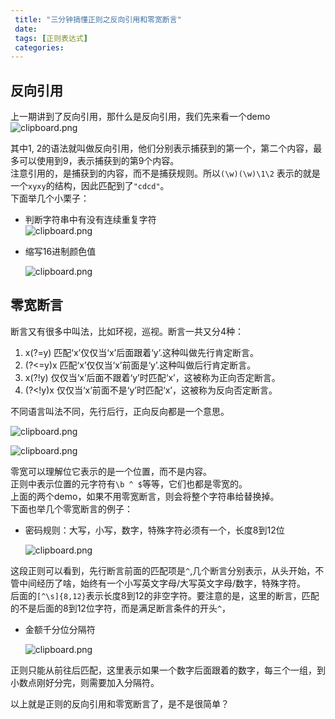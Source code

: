 ```yaml
---
 title: "三分钟搞懂正则之反向引用和零宽断言"
 date: 
 tags: [正则表达式]
 categories: 
---
```


反向引用
----

上一期讲到了反向引用，那什么是反向引用，我们先来看一个demo  
![clipboard.png](https://p1-jj.byteimg.com/tos-cn-i-t2oaga2asx/gold-user-assets/2019/12/31/16f5b5d143a4dce8~tplv-t2oaga2asx-jj-mark:3024:0:0:0:q75.awebp "clipboard.png")

其中1, 2的语法就叫做反向引用，他们分别表示捕获到的第一个，第二个内容，最多可以使用到9，表示捕获到的第9个内容。  
注意引用的，是捕获到的内容，而不是捕获规则。所以`(\w)(\w)\1\2` 表示的就是一个`xyxy`的结构，因此匹配到了`"cdcd"`。  
下面举几个小栗子：

*   判断字符串中有没有连续重复字符  
    ![clipboard.png](https://p1-jj.byteimg.com/tos-cn-i-t2oaga2asx/gold-user-assets/2019/12/31/16f5b5d143c6ea10~tplv-t2oaga2asx-jj-mark:3024:0:0:0:q75.awebp "clipboard.png")
*   缩写16进制颜色值
    
    ![clipboard.png](https://p1-jj.byteimg.com/tos-cn-i-t2oaga2asx/gold-user-assets/2019/12/31/16f5b5d143d83d3f~tplv-t2oaga2asx-jj-mark:3024:0:0:0:q75.awebp "clipboard.png")
    

零宽断言
----

断言又有很多中叫法，比如环视，巡视。断言一共又分4种：

1.  x(?=y) 匹配‘x’仅仅当‘x’后面跟着‘y’.这种叫做先行肯定断言。
2.  (?<=y)x 匹配‘x’仅仅当‘x’前面是‘y’.这种叫做后行肯定断言。
3.  x(?!y) 仅仅当‘x’后面不跟着‘y’时匹配‘x’，这被称为正向否定断言。
4.  (?<!y)x 仅仅当‘x’前面不是‘y’时匹配‘x’，这被称为反向否定断言。

不同语言叫法不同，先行后行，正向反向都是一个意思。

![clipboard.png](https://p1-jj.byteimg.com/tos-cn-i-t2oaga2asx/gold-user-assets/2019/12/31/16f5b5d143dd6a46~tplv-t2oaga2asx-jj-mark:3024:0:0:0:q75.awebp "clipboard.png")

![clipboard.png](https://p1-jj.byteimg.com/tos-cn-i-t2oaga2asx/gold-user-assets/2019/12/31/16f5b5d16d2dc048~tplv-t2oaga2asx-jj-mark:3024:0:0:0:q75.awebp "clipboard.png")

零宽可以理解位它表示的是一个位置，而不是内容。  
正则中表示位置的元字符有`\b ^ $`等等，它们也都是零宽的。  
上面的两个demo，如果不用零宽断言，则会将整个字符串给替换掉。  
下面也举几个零宽断言的例子：

*   密码规则：大写，小写，数字，特殊字符必须有一个，长度8到12位
    
    ![clipboard.png](https://p1-jj.byteimg.com/tos-cn-i-t2oaga2asx/gold-user-assets/2019/12/31/16f5b5d16ebd3360~tplv-t2oaga2asx-jj-mark:3024:0:0:0:q75.awebp "clipboard.png")
    

这段正则可以看到，先行断言前面的匹配项是`^`,几个断言分别表示，从头开始，不管中间经历了啥，始终有一个小写英文字母/大写英文字母/数字，特殊字符。  
后面的`[^\s]{8,12}`表示长度8到12的非空字符。要注意的是，这里的断言，匹配的不是后面的8到12位字符，而是满足断言条件的开头`^`，

*   金额千分位分隔符
    
    ![clipboard.png](https://p1-jj.byteimg.com/tos-cn-i-t2oaga2asx/gold-user-assets/2019/12/31/16f5b5d176bcd0e8~tplv-t2oaga2asx-jj-mark:3024:0:0:0:q75.awebp "clipboard.png")
    

正则只能从前往后匹配，这里表示如果一个数字后面跟着的数字，每三个一组，到小数点刚好分完，则需要加入分隔符。

以上就是正则的反向引用和零宽断言了，是不是很简单？